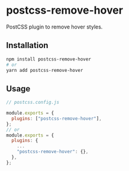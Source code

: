 # postcss-remove-hover

PostCSS plugin to remove hover styles.

## Installation

```bash
npm install postcss-remove-hover
# or
yarn add postcss-remove-hover
```

## Usage

```js
// postcss.config.js

module.exports = {
  plugins: ["postcss-remove-hover"],
};
// or
module.exports = {
  plugins: {
    ...
    "postcss-remove-hover": {},
  },
};

```
